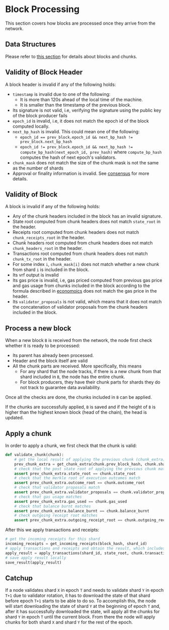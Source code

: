 # Block Processing

This section covers how blocks are processed once they arrive from the network.

## Data Structures

Please refer to [this section](../DataStructures/Block.md) for details about blocks and chunks.

## Validity of Block Header

A block header is invalid if any of the following holds:
- `timestamp` is invalid due to one of the following:
  * It is more than 120s ahead of the local time of the machine.
  * It is smaller than the timestamp of the previous block.
- Its signature is not valid, i.e, verifying the signature using the public key of the block producer fails
- `epoch_id` is invalid, i.e, it does not match the epoch id of the block computed locally.
- `next_bp_hash` is invalid. This could mean one of the following:
  * `epoch_id == prev_block.epoch_id && next_bp_hash != prev_block.next_bp_hash`
  * `epoch_id != prev_block.epoch_id && next_bp_hash != compute_bp_hash(next_epoch_id, prev_hash)` where `compute_bp_hash` computes the hash of next epoch's validators.
- `chunk_mask` does not match the size of the chunk mask is not the same as the number of shards
- Approval or finality information is invalid. See [consensus](Consensus.md) for more details.


## Validity of Block

A block is invalid if any of the following holds:
- Any of the chunk headers included in the block has an invalid signature.
- State root computed from chunk headers does not match `state_root` in the header.
- Receipts root computed from chunk headers does not match `chunk_receipts_root` in the header.
- Chunk headers root computed from chunk headers does not match `chunk_headers_root` in the header.
- Transactions root computed from chunk headers does not match `chunk_tx_root` in the header.
- For some index `i`, `chunk_mask[i]` does not match whether a new chunk from shard `i` is included in the block.
- Its vrf output is invalid
- Its gas price is invalid, i.e, gas priced computed from previous gas price and gas usage from chunks included in the block according to the formula described in [economoics](../Economics/README.md) does not match the gas price in the header.
- Its `validator_proposals` is not valid, which means that it does not match the concatenation of validator proposals from the chunk headers included in the block. 

## Process a new block

When a new block `B` is received from the network, the node first check whether it is ready to be processed:
- Its parent has already been processed.
- Header and the block itself are valid
- All the chunk parts are received. More specifically, this means
  * For any shard that the node tracks, if there is a new chunk from that shard included in `B`, the node has the entire chunk.
  * For block producers, they have their chunk parts for shards they do not track to guarantee data availability.
  
Once all the checks are done, the chunks included in `B` can be applied.

If the chunks are successfully applied, `B` is saved and if the height of `B` is higher than the highest known block (head of the chain),
the head is updated.

## Apply a chunk

In order to apply a chunk, we first check that the chunk is valid:

```python
def validate_chunk(chunk):
    # get the local result of applying the previous chunk (chunk_extra)
    prev_chunk_extra = get_chunk_extra(chunk.prev_block_hash, chunk.shard_id)
    # check that the post state root of applying the previous chunk matches the prev state root in the current chunk
    assert prev_chunk_extra.state_root == chunk.state_root
    # check that the merkle root of execution outcomes match
    assert prev_chunk_extra.outcome_root == chunk.outcome_root
    # check that validator proposals match
    assert prev_chunk_extra.validator_proposals == chunk.validator_proposals
    # check that gas usage matches
    assert prev_chunk_extra.gas_used == chunk.gas_used
    # check that balance burnt matches
    assert prev_chunk_extra.balance_burnt == chunk.balance_burnt
    # check outgoing receipt root matches
    assert prev_chunk_extra.outgoing_receipt_root == chunk.outgoing_receipt_root
```

After this we apply transactions and receipts:
```python
# get the incoming receipts for this shard
incoming_receipts = get_incoming_receipts(block_hash, shard_id)
# apply transactions and receipts and obtain the result, which includes state changes and execution outcomes
apply_result = apply_transactions(shard_id, state_root, chunk.transactions, incoming_receipts, other_block_info)
# save apply result locally
save_result(apply_result)
```

## Catchup

If a node validates shard `X` in epoch `T` and needs to validate shard `Y` in epoch `T+1` due to validator rotation, it has to download the state of that shard before epoch `T+1` starts to be able to do so.
To accomplish this, the node will start downloading the state of shard `Y` at the beginning of epoch `T` and, after it has successfully downloaded the state, will apply all the chunks for shard `Y` in epoch `T` until the current block.
From there the node will apply chunks for both shard `X` and shard `Y` for the rest of the epoch.
